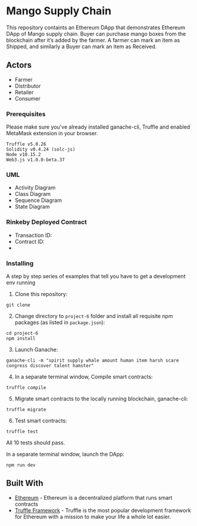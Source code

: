 # Mango Supply Chain

This repository containts an Ethereum DApp that demonstrates Ethereum DApp of Mango supply chain. Buyer can purchase mango boxes from the blockchain after it’s added by the farmer. A farmer can mark an item as Shipped, and similarly a Buyer can mark an item as Received.


## Actors
- Farmer
- Distributor
- Retailer
- Consumer

### Prerequisites

Please make sure you've already installed ganache-cli, Truffle and enabled MetaMask extension in your browser.

```
Truffle v5.0.26
Solidity v0.4.24 (solc-js)
Node v10.15.2
Web3.js v1.0.0-beta.37
```

### UML
- Activity Diagram
- Class Diagram
- Sequence Diagram
- State Diagram

### Rinkeby Deployed Contract 
- Transaction ID:
- Contract ID:
- 

### Installing

A step by step series of examples that tell you have to get a development env running

1. Clone this repository:

```
git clone 
```

2. Change directory to ```project-6``` folder and install all requisite npm packages (as listed in ```package.json```):

```
cd project-6
npm install
```

3. Launch Ganache:

```
ganache-cli -m "spirit supply whale amount human item harsh scare congress discover talent hamster"
```

4. In a separate terminal window, Compile smart contracts:

```
truffle compile
```

5. Migrate smart contracts to the locally running blockchain, ganache-cli:

```
truffle migrate
```

6. Test smart contracts:

```
truffle test
```

All 10 tests should pass.

In a separate terminal window, launch the DApp:

```
npm run dev
```

## Built With

* [Ethereum](https://www.ethereum.org/) - Ethereum is a decentralized platform that runs smart contracts
* [Truffle Framework](http://truffleframework.com/) - Truffle is the most popular development framework for Ethereum with a mission to make your life a whole lot easier.

